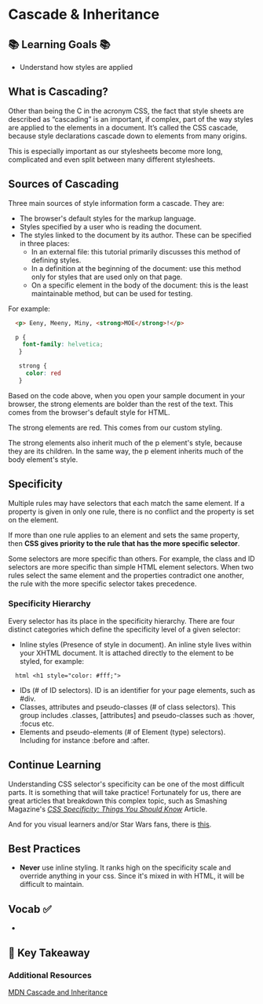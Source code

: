 # Cascade & Inheritance


## 📚 Learning Goals 📚
- Understand how styles are applied

## What is Cascading?

Other than being the C in the acronym CSS, the fact that style sheets are described as “cascading” is an important, if complex, part of the way styles are applied to the elements in a document. It’s called the CSS cascade, because style declarations cascade down to elements from many origins.

This is especially important as our stylesheets become more long, complicated and even split between many different stylesheets.


## Sources of Cascading
Three main sources of style information form a cascade. They are:

- The browser's default styles for the markup language.
- Styles specified by a user who is reading the document.
- The styles linked to the document by its author. These can be specified in three places:
  - In an external file: this tutorial primarily discusses this method of defining styles.
  - In a definition at the beginning of the document: use this method only for styles that are used only on that page.
  - On a specific element in the body of the document: this is the least maintainable method, but can be used for testing.

For example:
```html
  <p> Eeny, Meeny, Miny, <strong>MOE</strong>!</p>
```

  ```css
    p {
      font-family: helvetica;
     }

     strong {
       color: red
     }
  ```
Based on the code above, when you open your sample document in your browser, the strong elements are bolder than the rest of the text. This comes from the browser's default style for HTML.

The strong elements are red. This comes from our custom styling.

The strong elements also inherit much of the p element's style, because they are its children. In the same way, the p element inherits much of the body element's style.

## Specificity

Multiple rules may have selectors that each match the same element. If a property is given in only one rule, there is no conflict and the property is set on the element.

If more than one rule applies to an element and sets the same property, then **CSS gives priority to the rule that has the more specific selector**.

Some selectors are more specific than others. For example, the class and ID selectors are more specific than simple HTML element selectors. When two rules select the same element and the properties contradict one another, the rule with the more specific selector takes precedence.

### Specificity Hierarchy

Every selector has its place in the specificity hierarchy. There are four distinct categories which define the specificity level of a given selector:

- Inline styles (Presence of style in document). An inline style lives within your XHTML document. It is attached directly to the element to be styled, for example:
```
  html <h1 style="color: #fff;">
```
- IDs (# of ID selectors). ID is an identifier for your page elements, such as #div.
- Classes, attributes and pseudo-classes (# of class selectors). This group includes .classes, [attributes] and pseudo-classes such as :hover, :focus etc.
- Elements and pseudo-elements (# of Element (type) selectors).
Including for instance :before and :after.


## Continue Learning
Understanding CSS selector's specificity can be one of the most difficult parts. It is something that will take practice! Fortunately for us, there are great articles that breakdown this complex topic, such as Smashing Magazine's [*CSS Specificity: Things You Should Know*](https://www.smashingmagazine.com/2007/07/css-specificity-things-you-should-know/) Article.

And for you visual learners and/or Star Wars fans, there is [this](https://stuffandnonsense.co.uk/archives/images/specificitywars-05v2.jpg).


## Best Practices
- **Never** use inline styling. It ranks high on the specificity scale and override anything in your css. Since it's mixed in with HTML, it will be difficult to maintain.

## Vocab ✅
  -


## 🔑 Key Takeaway


### Additional Resources

[MDN Cascade and Inheritance](https://developer.mozilla.org/en-US/docs/Web/Guide/CSS/Getting_started/Cascading_and_inheritance)
